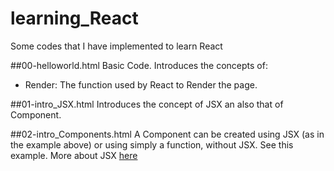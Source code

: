 # learning_React
Some codes that I have implemented to learn React

##00-helloworld.html
Basic Code.
Introduces the concepts of:
- Render: The function used by React to Render the page.

##01-intro_JSX.html
Introduces the concept of JSX an also that of Component.

##02-intro_Components.html
A Component can be created using JSX (as in the example above) or using simply a function, without JSX. See this example.
More about JSX <a href="https://reactjs.org/docs/introducing-jsx.html">here</a>

